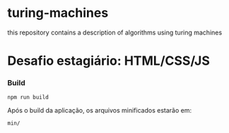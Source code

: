# turing-machines
this repository contains a description of algorithms using turing machines

# Desafio estagiário: HTML/CSS/JS


### Build
```
npm run build
```

Após o build da aplicação, os arquivos minificados estarão em:

```
min/
```
